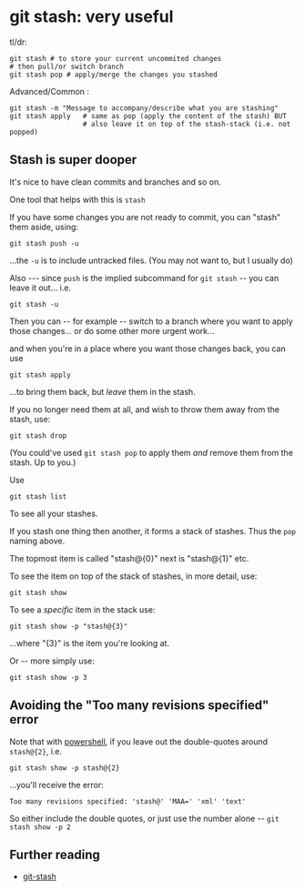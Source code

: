 ﻿# git stash: very useful

tl/dr:

	git stash # to store your current uncommited changes
	# then pull/or switch branch
	git stash pop # apply/merge the changes you stashed

Advanced/Common :

	git stash -m "Message to accompany/describe what you are stashing"
	git stash apply   # same as pop (apply the content of the stash) BUT
	                  # also leave it on top of the stash-stack (i.e. not popped)

## Stash is super dooper

It's nice to have clean commits and branches and so on.

One tool that helps with this is `stash`

If you have some changes you are not ready to commit, you can "stash" them aside, using:

	git stash push -u

...the `-u` is to include untracked files. (You may not want to, but I usually do)

Also --- since `push` is the implied subcommand for `git stash` -- you can leave it out... i.e.

	git stash -u

Then you can -- for example -- switch to a branch where you want to apply those changes... or do some other more urgent work...

and when you're in a place where you want those changes back, you can use

	git stash apply

...to bring them back, but *leave* them in the stash.

If you no longer need them at all, and wish to throw them away from the stash, use:

	git stash drop

(You could've used `git stash pop` to apply them *and* remove them from the stash. Up to you.)

Use

	git stash list

To see all your stashes.

If you stash one thing then another, it forms a stack of stashes. Thus the `pop` naming above.

The topmost item is called "stash@{0}" next is "stash@{1}" etc.

To see the item on top of the stack of stashes, in more detail, use:

	git stash show

To see a *specific* item in the stack use:

	git stash show -p "stash@{3}"

...where "{3}" is the item you're looking at.

Or -- more simply use:

	git stash show -p 3

## Avoiding the "Too many revisions specified" error

Note that with [powershell](../powershell/01_summary.md), if you leave out the double-quotes around `stash@{2}`, i.e.

	git stash show -p stash@{2}

...you'll receive the error:

	Too many revisions specified: 'stash@' 'MAA=' 'xml' 'text'

So either include the double quotes, or just use the number alone -- `git stash show -p 2`

## Further reading

- [git-stash](https://git-scm.com/docs/git-stash/1.5.5)

